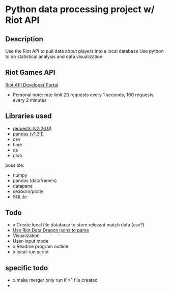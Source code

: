 # Python data processing project w/ Riot API

## Description
Use the Riot API to pull data about players into a local database
Use python to do statistical analysis and data visualization 

## Riot Games API
[Riot API Developer Portal](https://developer.riotgames.com/apis)
  - Personal note: rate limit 20 requests every 1 seconds, 100 requests every 2 minutes

## Libraries used
  - [requests (v2.26.0)](https://docs.python-requests.org/en/master/)
  - [pandas (v1.3.1)](https://pandas.pydata.org/)
  - csv
  - time
  - os
  - glob
  
 possible:
  - numpy
  - pandas (dataframes)
  - datapane
  - seaborn/plotly
  - SQLite
    
    
## Todo
  - x Create local file database to store relevant match data (csv?)
  - [Use Riot Data Dragon jsons to parse](https://developer.riotgames.com/docs/lol#data-dragon)
  - Visualization
  - User-input mode
  - x Readme program outline
  - x local-run script
  
 
## specific todo
  - x make merger only run if >1 file created
  - 
